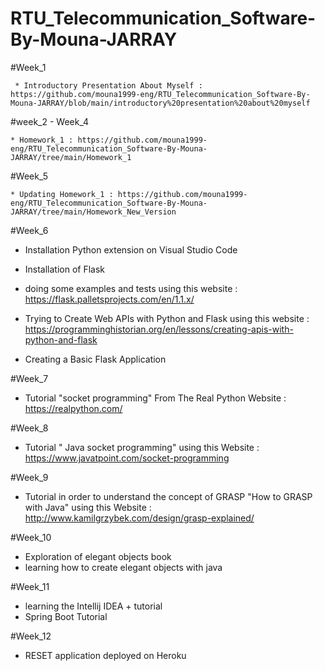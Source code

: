 # RTU_Telecommunication_Software-By-Mouna-JARRAY

#Week_1

     * Introductory Presentation About Myself : https://github.com/mouna1999-eng/RTU_Telecommunication_Software-By-Mouna-JARRAY/blob/main/introductory%20presentation%20about%20myself

#week_2 - Week_4 

    * Homework_1 : https://github.com/mouna1999-eng/RTU_Telecommunication_Software-By-Mouna-JARRAY/tree/main/Homework_1

#Week_5

    * Updating Homework_1 : https://github.com/mouna1999-eng/RTU_Telecommunication_Software-By-Mouna-JARRAY/tree/main/Homework_New_Version

#Week_6

   * Installation Python extension on Visual Studio Code

   * Installation of Flask

   * doing some examples and tests using this website : https://flask.palletsprojects.com/en/1.1.x/

   * Trying to Create Web APIs with Python and Flask using this website : https://programminghistorian.org/en/lessons/creating-apis-with-python-and-flask

   * Creating a Basic Flask Application

#Week_7

   * Tutorial "socket programming" From The Real Python Website : https://realpython.com/
   
#Week_8

   * Tutorial " Java socket programming" using this Website : https://www.javatpoint.com/socket-programming 
   
#Week_9

   * Tutorial in order to understand the concept of GRASP "How to GRASP with Java" using this Website : http://www.kamilgrzybek.com/design/grasp-explained/
   
#Week_10
   
   * Exploration of elegant objects book 
   * learning how to create elegant objects with java
   
#Week_11  

   * learning the Intellij IDEA + tutorial 
   * Spring Boot Tutorial
   
#Week_12
   
   * RESET application deployed on Heroku
